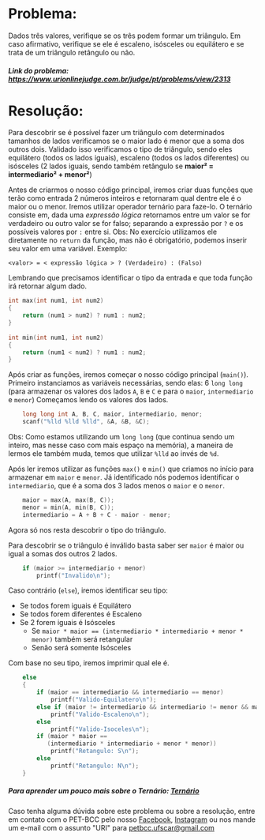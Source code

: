 # Problema:
Dados três valores, verifique se os três podem formar um triângulo. Em caso afirmativo, verifique se ele é escaleno, isósceles ou equilátero e se trata de um triângulo retângulo ou não.
 
##### Link do problema: https://www.urionlinejudge.com.br/judge/pt/problems/view/2313
 
# Resolução:
Para descobrir se é possível fazer um triângulo com determinados tamanhos de lados verificamos se o maior lado é menor que a soma dos outros dois. Validado isso verificamos o tipo de triângulo, sendo eles equilátero (todos os lados iguais), escaleno (todos os lados diferentes) ou isósceles (2 lados iguais, sendo também retângulo se **maior² = intermediario² + menor²**)
 
Antes de criarmos o nosso código principal, iremos criar duas funções que terão como entrada 2 números inteiros e retornaram qual dentre ele é o maior ou o menor.
Iremos utilizar operador ternário para faze-lo. O ternário consiste em, dada uma *expressão lógica* retornamos entre um valor se for verdadeiro ou outro valor se for falso; separando a expressão por `?` e os possíveis valores por `:` entre si.
Obs: No exercício utilizamos ele diretamente no `return` da função, mas não é obrigatório, podemos inserir seu valor em uma variável.
Exemplo:

`<valor> = < expressão lógica > ? (Verdadeiro) : (Falso)`

Lembrando que precisamos identificar o tipo da entrada e que toda função irá retornar algum dado.
 
```c
int max(int num1, int num2)
{
    return (num1 > num2) ? num1 : num2;
}
 
int min(int num1, int num2)
{
    return (num1 < num2) ? num1 : num2;
}
```
 
Após criar as funções, iremos começar o nosso código principal (`main()`).
Primeiro instanciamos as variáveis necessárias, sendo elas:  6 `long long` (para armazenar os valores dos lados `A`, `B` e `C` e para o `maior`, `intermediario` e `menor`)
Começamos lendo os valores dos lados.
 
```c
    long long int A, B, C, maior, intermediario, menor;
    scanf("%lld %lld %lld", &A, &B, &C);
```
 
Obs: Como estamos utilizando um `long long` (que continua sendo um inteiro, mas nesse caso com mais espaço na memória), a maneira de lermos ele também muda, temos que utilizar `%lld` ao invés de `%d`.
 
Após ler iremos utilizar as funções `max()` e `min()` que criamos no início para armazenar em `maior` e `menor`. Já identificado nós podemos identificar o `intermediario`, que é a soma dos 3 lados menos o `maior` e o `menor`.
 
```c
    maior = max(A, max(B, C));
    menor = min(A, min(B, C));
    intermediario = A + B + C - maior - menor;
```
 
Agora só nos resta descobrir o tipo do triângulo.
 
Para descobrir se o triângulo é inválido basta saber ser `maior` é maior ou igual a somas dos outros 2 lados.
 
```c
    if (maior >= intermediario + menor)
        printf("Invalido\n");
```
 
Caso contrário (`else`), iremos identificar seu tipo:
- Se todos forem iguais é Equilátero
- Se todos forem diferentes é Escaleno
- Se 2 forem iguais é Isósceles
    - Se `maior * maior == (intermediario * intermediario + menor * menor)` também será retangular
    - Senão será somente Isósceles
 
Com base no seu tipo, iremos imprimir qual ele é.
 
```c
    else
    {
        if (maior == intermediario && intermediario == menor)
            printf("Valido-Equilatero\n");
        else if (maior != intermediario && intermediario != menor && maior != menor)
            printf("Valido-Escaleno\n");
        else
            printf("Valido-Isoceles\n");
        if (maior * maior == 
           (intermediario * intermediario + menor * menor))
            printf("Retangulo: S\n");
        else
            printf("Retangulo: N\n");
    }
```
 
##### Para aprender um pouco mais sobre o Ternário: [Ternário](http://excript.com/linguagem-c/operador-ternario-c.html)

 
Caso tenha alguma dúvida sobre este problema ou sobre a resolução, entre em contato com o PET-BCC pelo nosso
[Facebook](https://www.facebook.com/petbcc/),
[Instagram](https://www.instagram.com/petbcc.ufscar/)
ou nos mande um e-mail com o assunto "URI" para  petbcc.ufscar@gmail.com
 

